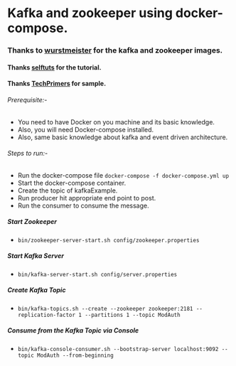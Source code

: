 # Kafka and zookeeper using docker-compose.

### Thanks to [wurstmeister](https://hub.docker.com/u/wurstmeister) for the kafka and zookeeper images.
#### Thanks [selftuts](http://selftuts.com/kafaka-setup-using-docker-compose/) for the tutorial.
#### Thanks [TechPrimers](https://github.com/TechPrimers/spring-boot-kafka-producer-example/edit/master/README.md) for sample.

###### Prerequisite:-
* You need to have Docker on you machine and its basic knowledge.
* Also, you will need Docker-compose installed.
* Also, same basic knowledge about kafka and event driven architecture.

###### Steps to run:-
* Run the docker-compose file ```docker-compose -f docker-compose.yml up``` 
* Start the docker-compose container.
* Create the topic of kafkaExample.
* Run producer hit appropriate end point to post.
* Run the consumer to consume the message. 

##### Start Zookeeper
- `bin/zookeeper-server-start.sh config/zookeeper.properties`

##### Start Kafka Server
- `bin/kafka-server-start.sh config/server.properties`

##### Create Kafka Topic
- `bin/kafka-topics.sh --create --zookeeper zookeeper:2181 --replication-factor 1 --partitions 1 --topic ModAuth`

##### Consume from the Kafka Topic via Console
- `bin/kafka-console-consumer.sh --bootstrap-server localhost:9092 --topic ModAuth --from-beginning`